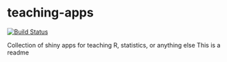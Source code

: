 # teaching-apps

[![Build Status](https://travis-ci.org/Auburngrads/teachingApps.svg?branch=master)](https://travis-ci.org/Auburngrads/teachingApps)


Collection of shiny apps for teaching R, statistics, or anything else
This is a readme
